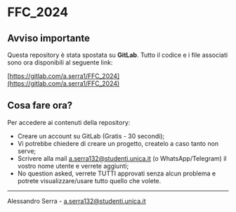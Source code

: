 # FFC_2024

## Avviso importante

Questa repository è stata spostata su **GitLab**. Tutto il codice e i file associati sono ora disponibili al seguente link:

[https://gitlab.com/a.serra1/FFC_2024](https://gitlab.com/a.serra1/FFC_2024)

## Cosa fare ora?

Per accedere ai contenuti della repository:

- Creare un account su GitLab (Gratis - 30 secondi);
- Vi potrebbe chiedere di creare un progetto, createlo a caso tanto non serve;
- Scrivere alla mail a.serra132@studenti.unica.it (o WhatsApp/Telegram) il vostro nome utente e verrete aggiunti;
- No question asked, verrete TUTTI approvati senza alcun problema e potrete visualizzare/usare tutto quello che volete.

---

Alessandro Serra - a.serra132@studenti.unica.it
